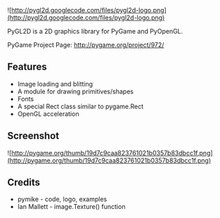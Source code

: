 ![http://pygl2d.googlecode.com/files/pygl2d-logo.png](http://pygl2d.googlecode.com/files/pygl2d-logo.png)

PyGL2D is a 2D graphics library for PyGame and PyOpenGL.

PyGame Project Page: http://pygame.org/project/972/

## Features ##

  * Image loading and blitting
  * A module for drawing primitives/shapes
  * Fonts
  * A special Rect class similar to pygame.Rect
  * OpenGL acceleration

## Screenshot ##
![http://pygame.org/thumb/19d7c9caa823761021b0357b83dbcc1f.png](http://pygame.org/thumb/19d7c9caa823761021b0357b83dbcc1f.png)

## Credits ##

  * pymike - code, logo, examples
  * Ian Mallett - image.Texture() function
